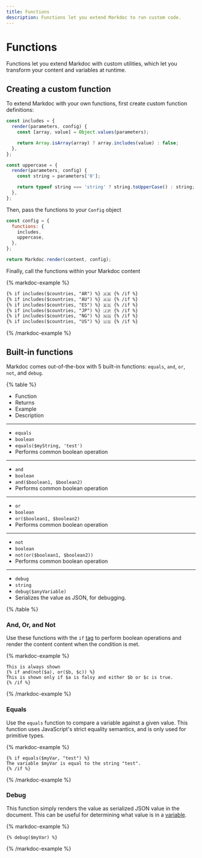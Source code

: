 ```yaml
---
title: Functions
description: Functions let you extend Markdoc to run custom code.
---
```


# Functions

Functions let you extend Markdoc with custom utilities, which let you transform your content and variables at runtime.

## Creating a custom function

To extend Markdoc with your own functions, first create custom function definitions:

```js
const includes = {
  render(parameters, config) {
    const [array, value] = Object.values(parameters);

    return Array.isArray(array) ? array.includes(value) : false;
  },
};

const uppercase = {
  render(parameters, config) {
    const string = parameters['0'];

    return typeof string === 'string' ? string.toUpperCase() : string;
  },
};
```

Then, pass the functions to your `Config` object

```js
const config = {
  functions: {
    includes,
    uppercase,
  },
};

return Markdoc.render(content, config);
```

Finally, call the functions within your Markdoc content

{% markdoc-example %}

```md
{% if includes($countries, "AR") %} 🇦🇷 {% /if %}
{% if includes($countries, "AU") %} 🇦🇺 {% /if %}
{% if includes($countries, "ES") %} 🇪🇸 {% /if %}
{% if includes($countries, "JP") %} 🇯🇵 {% /if %}
{% if includes($countries, "NG") %} 🇳🇬 {% /if %}
{% if includes($countries, "US") %} 🇺🇸 {% /if %}
```

{% /markdoc-example %}

## Built-in functions

Markdoc comes out-of-the-box with 5 built-in functions: `equals`, `and`, `or`, `not`, and `debug`.

{% table %}

- Function
- Returns
- Example
- Description

---

- `equals`
- `boolean`
- `equals($myString, 'test')`
- Performs common boolean operation

---

- `and`
- `boolean`
- `and($boolean1, $boolean2)`
- Performs common boolean operation

---

- `or`
- `boolean`
- `or($boolean1, $boolean2)`
- Performs common boolean operation

---

- `not`
- `boolean`
- `not(or($boolean1, $boolean2))`
- Performs common boolean operation

---

- `debug`
- `string`
- `debug($anyVariable)`
- Serializes the value as JSON, for debugging.

{% /table %}

### And, Or, and Not

Use these functions with the `if` [tag](/docs/tags) to perform boolean operations and render the content content when the condition is met.

{% markdoc-example %}

```
This is always shown
{% if and(not($a), or($b, $c)) %}
This is shown only if $a is falsy and either $b or $c is true.
{% /if %}
```

{% /markdoc-example %}

### Equals

Use the `equals` function to compare a variable against a given value. This function uses JavaScript's strict equality semantics, and is only used for primitive types.

{% markdoc-example %}

```
{% if equals($myVar, "test") %}
The variable $myVar is equal to the string "test".
{% /if %}
```

{% /markdoc-example %}

### Debug

This function simply renders the value as serialized JSON value in the document. This can be useful for determining what value is in a [variable](/docs/variables).

{% markdoc-example %}

```
{% debug($myVar) %}
```

{% /markdoc-example %}
